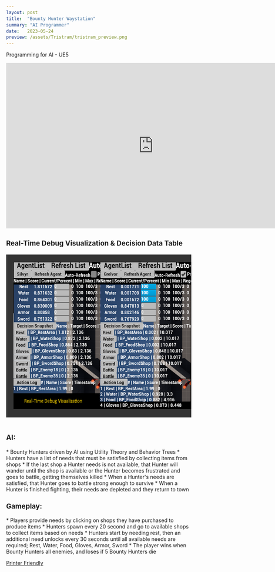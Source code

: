 ```yaml
---
layout: post
title:  "Bounty Hunter Waystation"
summary: "AI Programmer"
date:   2023-05-24
preview: /assets/Tristram/tristram_preview.png
---
```

Programming for AI - UE5


<style>
h3 
{
    font-size: 14pt;
}
div.scroll-container 
{
  background-color: #333;
  overflow: auto;
  white-space: nowrap;
  padding: 10px;
}

div.scroll-container img 
{
  padding: 10px;
}
</style>

<!--
<video width="800" height="450" controls>
    <source src="/assets/tristram.mp4" type="video/mp4">
    Your browser does not support this.
</video>
-->

<div class="dont-print">
<iframe width="800" height="450" src="https://www.youtube.com/embed/Kf6VNO1f0FQ" title="YouTube video player" frameborder="0" allow="accelerometer; autoplay; clipboard-write; encrypted-media; gyroscope; picture-in-picture; web-share" allowfullscreen></iframe>

<h3>
Real-Time Debug Visualization & Decision Data Table
</h3>
    <!--<img src="/assets/debug_vis.png" alt="debug_vis" width="600" height="400">-->
  <body>
    <div class="scroll-container">
      <img src="/assets/Tristram/debug_vis.png" alt="debug_vis" width="600" height="400">
      <img src="/assets/Tristram/AI_data_table.png" alt="data_table" width="600" height="400">
    </div>
    <br>
  </body>


</div>

<h3>AI:</h3>
* Bounty Hunters driven by AI using Utility Theory and Behavior Trees
* Hunters have a list of needs that must be satisfied by collecting items from shops
* If the last shop a Hunter needs is not available, that Hunter will wander until the shop is available or the Hunter becomes frustrated and goes to battle, getting themselves killed
* When a Hunter's needs are satisfied, that Hunter goes to battle strong enough to survive
* When a Hunter is finished fighting, their needs are depleted and they return to town

<h3>Gameplay:</h3>
* Players provide needs by clicking on shops they have purchased to produce items
* Hunters spawn every 20 second and go to available shops to collect items based on needs
* Hunters start by needing rest, then an additional need unlocks every 30 seconds until all available needs are required; Rest, Water, Food, Gloves, Armor, Sword
* The player wins when Bounty Hunters all enemies, and loses if 5 Bounty Hunters die

<div class="dont-print">
    <p>
        <a href="javascript:window.print();">Printer Friendly</a>
    </p>
</div>